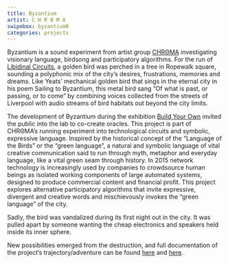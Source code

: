 ```yaml
---
title: Byzantium
artist: C H R Θ M A
swipebox: byzantium0
categories: projects
---
```

Byzantium is a sound experiment from artist group [CHRΘMA](http://chroma.space/) investigating visionary language, birdsong and participatory algorithms. For the run of [Libidinal Circuits](http://www.fact.co.uk/projects/libidinal-circuits-scenes-of-urban-innovation-iii.aspx), a golden bird was perched in a tree in Ropewalk square, sounding a polyphonic mix of the city’s desires, frustrations, memories and dreams. Like Yeats’ mechanical golden bird that sings in the eternal city in his poem Sailing to Byzantium, this metal bird sang &#8220;Of what is past, or passing, or to come&#8221; by combining voices collected from the streets of Liverpool with audio streams of bird habitats out beyond the city limits.

The development of Byzantium during the exhibition [Build Your Own](http://www.fact.co.uk/projects/build-your-own-tools-for-sharing.aspx) invited the public into the lab to co-create oracles. This project is part of CHRΘMA&#8217;s running experiment into technological circuits and symbolic, expressive language. Inspired by the historical concept of the &#8220;Language of the Birds&#8221; or the “green language”, a natural and symbolic language of vital creative communication said to run through myth, metaphor and everyday language, like a vital green seam through history. In 2015 network technology is increasingly used by companies to crowdsource human beings as isolated working components of large automated systems, designed to produce commercial content and financial profit. This project explores alternative participatory algorithms that invite expressive, divergent and creative words and mischievously invokes the &#8220;green language&#8221; of the city.

Sadly, the bird was vandalized during its first night out in the city. It was pulled apart by someone wanting the cheap electronics and speakers held inside its inner sphere.

New possibilities emerged from the destruction, and full documentation of the project&#8217;s trajectory/adventure can be found [here](http://chroma.space/projects/byzantium.html) and [here](http://byzantium.chroma.space/).
